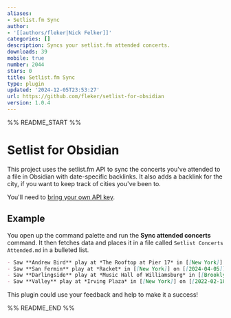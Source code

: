 ```yaml
---
aliases:
- Setlist.fm Sync
author:
- '[[authors/fleker|Nick Felker]]'
categories: []
description: Syncs your setlist.fm attended concerts.
downloads: 39
mobile: true
number: 2044
stars: 0
title: Setlist.fm Sync
type: plugin
updated: '2024-12-05T23:53:27'
url: https://github.com/fleker/setlist-for-obsidian
version: 1.0.4
---
```


%% README_START %%

# Setlist for Obsidian

This project uses the setlist.fm API to sync the concerts you've attended to a file in Obsidian with date-specific backlinks. It also adds a backlink for the city, if you want to keep track of cities you've been to.

You'll need to [bring your own API key](https://api.setlist.fm/docs/1.0/index.html).

## Example

You open up the command palette and run the **Sync attended concerts** command. It then fetches data and places it in a file called `Setlist Concerts Attended.md` in a bulleted list.

```md
- Saw **Andrew Bird** play at *The Rooftop at Pier 17* in [[New York]] on [[2024-08-16]]
- Saw **San Fermin** play at *Racket* in [[New York]] on [[2024-04-05]]
- Saw **Darlingside** play at *Music Hall of Williamsburg* in [[Brooklyn]] on [[2022-05-08]]
- Saw **Valley** play at *Irving Plaza* in [[New York]] on [[2022-02-18]]
```

This plugin could use your feedback and help to make it a success!

%% README_END %%